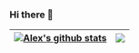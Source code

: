 ### Hi there 👋

| <a href="https://a-nau.github.io"><img align="center" src="https://github-readme-stats.vercel.app/api?username=a-nau&show_icons=true&include_all_commits=true&hide_border=true" alt="Alex's github stats" /></a> | <a href="https://a-nau.github.io"><img align="center" src="https://github-readme-stats.vercel.app/api/top-langs/?username=a-nau&layout=compact&hide_border=true" /></a> |
| ------------- | ------------- |

<!--
**a-nau/a-nau** is a ✨ _special_ ✨ repository because its `README.md` (this file) appears on your GitHub profile.

Here are some ideas to get you started:

- 🔭 I’m currently working on ...
- 🌱 I’m currently learning ...
- 👯 I’m looking to collaborate on ...
- 🤔 I’m looking for help with ...
- 💬 Ask me about ...
- 📫 How to reach me: ...
- 😄 Pronouns: ...
- ⚡ Fun fact: ...
-->
